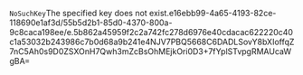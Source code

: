 <?xml version="1.0" encoding="UTF-8"?>
<Error><Code>NoSuchKey</Code><Message>The specified key does not exist.</Message><Key>e16ebb99-4a65-4193-82ce-118690e1af3d/55b5d2b1-85d0-4370-800a-9c8caca198ee/e.5b862a45959f2c2a742fc278d6976e40cdacac622220c40c1a53032b243986c7b0d68a9b241e</Key><RequestId>4NJV7PBQ5668C6DA</RequestId><HostId>DLSovY8bXIoffqZ7nC5Ah0s9D0ZSXOnH7Qwh3mZcBsOhMEjkOri0D3+7fYplSTvpgRMAUcaWgBA=</HostId></Error>